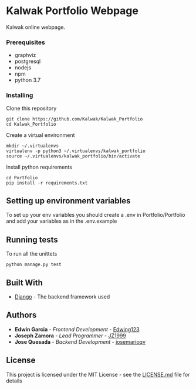 # Kalwak Portfolio Webpage

Kalwak online webpage.


### Prerequisites

- graphviz
- postgresql
- nodejs
- npm
- python 3.7


### Installing

Clone this repository

```
git clone https://github.com/Kalwak/Kalwak_Portfolio
cd Kalwak_Portfolio
```

Create a virtual environment

```
mkdir ~/.virtualenvs
virtualenv -p python3 ~/.virtualenvs/kalwak_portfolio
source ~/.virtualenvs/kalwak_portfolio/bin/activate
```

Install python requirements

```
cd Portfolio
pip install -r requirements.txt
```

## Setting up environment variables

To set up your env variables you should create a .env in Portfolio/Portfolio
and add your variables as in the .env.example

## Running tests

To run all the unittets

```
python manage.py test
```

 

## Built With

* [Django](https://www.djangoproject.com/) - The backend framework used



## Authors

* **Edwin Garcia** - *Frontend Development* - [Edwing123](https://github.com/Edwing123)
* **Joseph Zamora** - *Lead Programmer* - [JZ1999](https://github.com/JZ1999)
* **Jose Quesada** - *Backend Development* - [josemarioqv](https://github.com/josemarioqv)



## License

This project is licensed under the MIT License - see the [LICENSE.md](LICENSE.md) file for details

